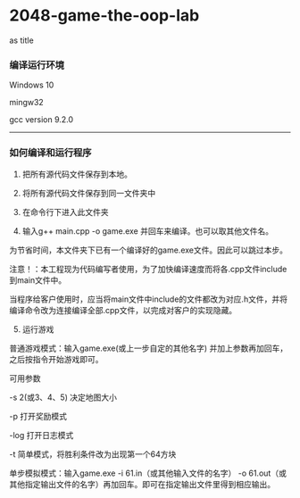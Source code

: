 # 2048-game-the-oop-lab
as title

### 编译运行环境
Windows 10

mingw32

gcc version 9.2.0 

***

### 如何编译和运行程序

1. 把所有源代码文件保存到本地。

2. 将所有源代码文件保存到同一文件夹中

3. 在命令行下进入此文件夹

4. 输入g++ main.cpp -o game.exe 并回车来编译。也可以取其他文件名。

为节省时间，本文件夹下已有一个编译好的game.exe文件。因此可以跳过本步。

注意！：本工程现为代码编写者使用，为了加快编译速度而将各.cpp文件include到main文件中。

当程序给客户使用时，应当将main文件中include的文件都改为对应.h文件，并将编译命令改为连接编译全部.cpp文件，以完成对客户的实现隐藏。

5. 运行游戏

普通游戏模式：输入game.exe(或上一步自定的其他名字) 并加上参数再加回车，之后按指令开始游戏即可。

可用参数      

-s 2(或3、4、5)  决定地图大小

-p 打开奖励模式

-log 打开日志模式

-t 简单模式，将胜利条件改为出现第一个64方块

单步模拟模式：输入game.exe -i 61.in（或其他输入文件的名字） -o 61.out（或其他指定输出文件的名字）再加回车。即可在指定输出文件里得到相应输出。
